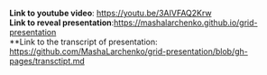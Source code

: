 **Link to youtube video**: https://youtu.be/3AIVFAQ2Krw  
**Link to reveal presentation**:https://mashalarchenko.github.io/grid-presentation  
**Link to the transcript of presentation: https://github.com/MashaLarchenko/grid-presentation/blob/gh-pages/transctipt.md  
